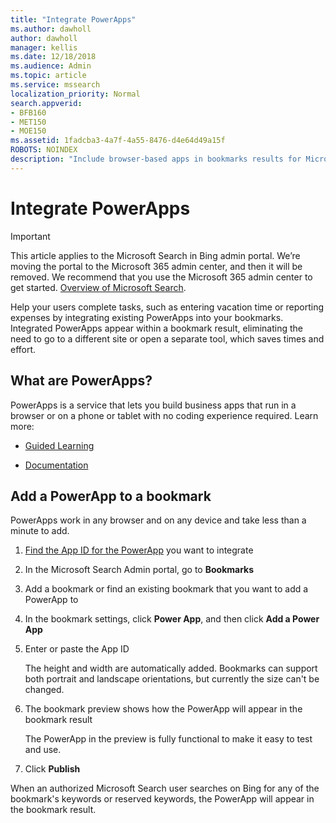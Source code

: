 ```yaml
---
title: "Integrate PowerApps"
ms.author: dawholl
author: dawholl
manager: kellis
ms.date: 12/18/2018
ms.audience: Admin
ms.topic: article
ms.service: mssearch
localization_priority: Normal
search.appverid:
- BFB160
- MET150
- MOE150
ms.assetid: 1fadcba3-4a7f-4a55-8476-d4e64d49a15f
ROBOTS: NOINDEX
description: "Include browser-based apps in bookmarks results for Microsoft Search"
---
```


# Integrate PowerApps

> [!IMPORTANT]
> This article applies to the Microsoft Search in Bing admin portal. We’re moving the portal to the Microsoft 365 admin center, and then it will be removed. We recommend that you use the Microsoft 365 admin center to get started. [Overview of Microsoft Search](overview-microsoft-search.md).
    
Help your users complete tasks, such as entering vacation time or reporting expenses by integrating existing PowerApps into your bookmarks. Integrated PowerApps appear within a bookmark result, eliminating the need to go to a different site or open a separate tool, which saves times and effort.
  
## What are PowerApps?

PowerApps is a service that lets you build business apps that run in a browser or on a phone or tablet with no coding experience required. Learn more:
  
- [Guided Learning](https://docs.microsoft.com/en-us/learn/browse/?products=powerapps)
    
- [Documentation](https://docs.microsoft.com/en-us/powerapps/)
    
## Add a PowerApp to a bookmark

PowerApps work in any browser and on any device and take less than a minute to add.
  
1. [Find the App ID for the PowerApp](https://docs.microsoft.com/en-us/powerapps/maker/canvas-apps/get-sessionid#get-an-app-id) you want to integrate 
    
2. In the Microsoft Search Admin portal, go to **Bookmarks**
    
3. Add a bookmark or find an existing bookmark that you want to add a PowerApp to
    
4. In the bookmark settings, click **Power App**, and then click **Add a Power App**
    
5. Enter or paste the App ID
    
    The height and width are automatically added. Bookmarks can support both portrait and landscape orientations, but currently the size can't be changed.
    
6. The bookmark preview shows how the PowerApp will appear in the bookmark result
    
    The PowerApp in the preview is fully functional to make it easy to test and use.
    
7. Click **Publish**
    
When an authorized Microsoft Search user searches on Bing for any of the bookmark's keywords or reserved keywords, the PowerApp will appear in the bookmark result.

  

